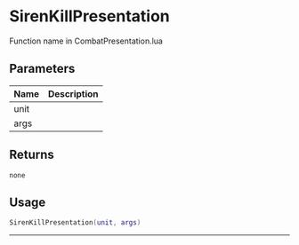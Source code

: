 # SirenKillPresentation

Function name in CombatPresentation.lua

## Parameters

| Name | Description |
| ---- | ----------- |
| unit |             |
| args |             |

## Returns

`none`

## Usage

```lua
SirenKillPresentation(unit, args)
```

---
